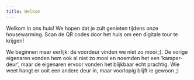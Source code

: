 ```yaml
---
title: Welkom
---
```


Welkom in ons huis! We hopen dat je zult genieten tijdens onze housewarming. Scan de QR codes door het huis om een digitale tour te krijgen!

We beginnen maar eerlijk: de voordeur vinden we niet zo mooi ;). De vorige eigenaren vonden hem ook al niet zo mooi en noemden het een ‘kamper-deur’, maar de eigenaren ervoor vonden het blijkbaar echt prachtig. Wie weet hangt er ooit een andere deur in, maar voorlopig blijft ie gewoon ;)